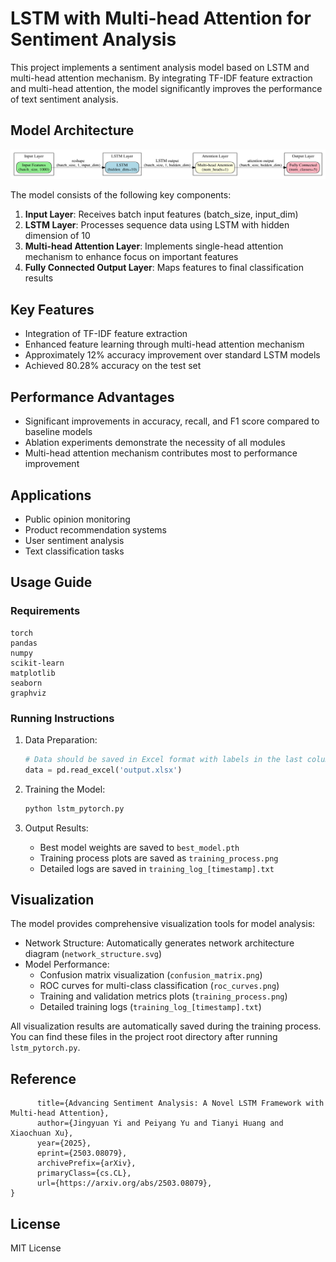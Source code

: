 # LSTM with Multi-head Attention for Sentiment Analysis

This project implements a sentiment analysis model based on LSTM and multi-head attention mechanism. By integrating TF-IDF feature extraction and multi-head attention, the model significantly improves the performance of text sentiment analysis.

## Model Architecture

![Network Structure](network_structure.svg)

The model consists of the following key components:

1. **Input Layer**: Receives batch input features (batch_size, input_dim)
2. **LSTM Layer**: Processes sequence data using LSTM with hidden dimension of 10
3. **Multi-head Attention Layer**: Implements single-head attention mechanism to enhance focus on important features
4. **Fully Connected Output Layer**: Maps features to final classification results

## Key Features

- Integration of TF-IDF feature extraction
- Enhanced feature learning through multi-head attention mechanism
- Approximately 12% accuracy improvement over standard LSTM models
- Achieved 80.28% accuracy on the test set

## Performance Advantages

- Significant improvements in accuracy, recall, and F1 score compared to baseline models
- Ablation experiments demonstrate the necessity of all modules
- Multi-head attention mechanism contributes most to performance improvement

## Applications

- Public opinion monitoring
- Product recommendation systems
- User sentiment analysis
- Text classification tasks

## Usage Guide

### Requirements

```
torch
pandas
numpy
scikit-learn
matplotlib
seaborn
graphviz
```

### Running Instructions

1. Data Preparation:
   ```python
   # Data should be saved in Excel format with labels in the last column
   data = pd.read_excel('output.xlsx')
   ```

2. Training the Model:
   ```python
   python lstm_pytorch.py
   ```

3. Output Results:
   - Best model weights are saved to `best_model.pth`
   - Training process plots are saved as `training_process.png`
   - Detailed logs are saved in `training_log_[timestamp].txt`

## Visualization

The model provides comprehensive visualization tools for model analysis:

- Network Structure: Automatically generates network architecture diagram (`network_structure.svg`)
- Model Performance: 
  - Confusion matrix visualization (`confusion_matrix.png`)
  - ROC curves for multi-class classification (`roc_curves.png`)
  - Training and validation metrics plots (`training_process.png`)
  - Detailed training logs (`training_log_[timestamp].txt`)

All visualization results are automatically saved during the training process. You can find these files in the project root directory after running `lstm_pytorch.py`.

## Reference

```@misc{yi2025advancingsentimentanalysisnovel,
      title={Advancing Sentiment Analysis: A Novel LSTM Framework with Multi-head Attention}, 
      author={Jingyuan Yi and Peiyang Yu and Tianyi Huang and Xiaochuan Xu},
      year={2025},
      eprint={2503.08079},
      archivePrefix={arXiv},
      primaryClass={cs.CL},
      url={https://arxiv.org/abs/2503.08079}, 
}
```

## License

MIT License 